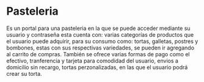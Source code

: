 # Pasteleria

Es un portal para una pasteleria en la que se puede acceder mediante su usuario y contraseña esta cuenta con: varias categorías de productos que el usuario puede adquirir, para su consumo como: tortas, galletas, postres y bombones, estas con sus respectivas variedades,  se pueden ir agregando al carrito de compras.
También se ofrece varias formas de pago como el efectivo, tranferencia y tarjeta para comodidad del usuario, envios a domicilio sin recargo, tortas perzonalizadas, en las que el usuario podrá crear su torta.
